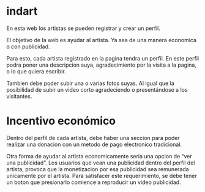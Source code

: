 # indart

En esta web los artistas se pueden registrar y crear un perfil.

El objetivo de la web es ayudar al artista. Ya sea de una manera economica o con publicidad.

Para esto, cada artista registrado en la pagina tendra un perfil. En este perfil podra poner una descripcion suya, agradecimiento por la visita a la pagina, o lo que quiera escribir.

Tambien debe poder subir una o varias fotos suyas. Al igual que la posibilidad de subir un video corto agradeciendo o presentándose a los visitantes.


# Incentivo económico

Dentro del perfil de cada artista, debe haber una seccion para poder realizar una donacion con un metodo de pago electronico tradicional.

Otra forma de ayudar al artista economicamente seria una opcion de “ver una publicidad”. Los usuarios que vean una publicidad dentro del perfil del artista, provoca que la monetizacion por esa publicidad sea remunerada unicamente por el artista. Para satisfacer este requerimiento, se debe tener un boton que presionarlo comience a reproducir un video publicidad.


